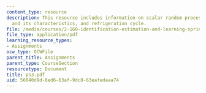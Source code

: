 ```yaml
---
content_type: resource
description: This resource includes information on scalar random process, Kalman filter
  and its characteristics, and refrigeration cycle.
file: /media/courses/2-160-identification-estimation-and-learning-spring-2006/56640d9d8ed663af9dc863eafedaaa74_ps3.pdf
file_type: application/pdf
learning_resource_types:
- Assignments
ocw_type: OCWFile
parent_title: Assignments
parent_type: CourseSection
resourcetype: Document
title: ps3.pdf
uid: 56640d9d-8ed6-63af-9dc8-63eafedaaa74
---
```

